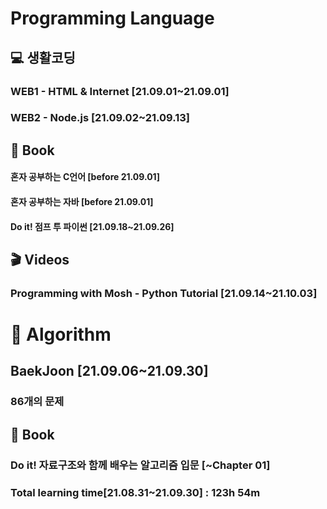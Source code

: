 <h1>
    Programming Language
</h1>
<h2>💻 생활코딩</h2>

<h3>WEB1 - HTML & Internet [21.09.01~21.09.01]</h3>

<h3>WEB2 - Node.js [21.09.02~21.09.13]</h3>

<h2>📕 Book</h2>

<h4>혼자 공부하는 C언어 [before 21.09.01]</h4>
<h4>혼자 공부하는 자바 [before 21.09.01]</h4>
<h4>Do it! 점프 투 파이썬 [21.09.18~21.09.26]</h4>

<h2>🎬 Videos</h2>

<h3>Programming with Mosh - Python Tutorial [21.09.14~21.10.03]</h3>

<h1>🔎 Algorithm</h1>

<h2>BaekJoon [21.09.06~21.09.30]</h2>

<h3>86개의 문제</h3>

<h2>📕 Book</h2>

<h3>Do it! 자료구조와 함께 배우는 알고리즘 입문 [~Chapter 01]</h3>

<h3>Total learning time[21.08.31~21.09.30] : 123h 54m</h3>


